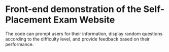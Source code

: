 # Front-end demonstration of the Self-Placement Exam Website
The code can prompt users for their information, display random questions according to the difficulty level, and provide feedback based on their performance.
